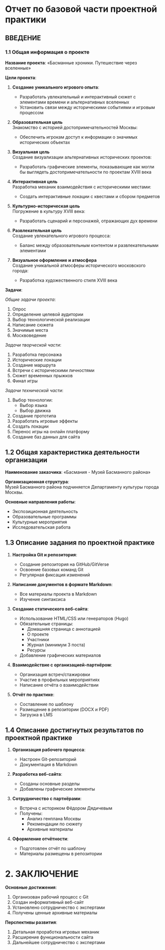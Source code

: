 # Отчет по базовой части проектной практики
## ВВЕДЕНИЕ

### 1.1 Общая информация о проекте

**Название проекта**: «Басманные хроники. Путешествие через вселенные»

**Цели проекта**:

1. **Создание уникального игрового опыта**:
   - Разработать увлекательный и интерактивный сюжет с элементами времени и альтернативных вселенных
   - Установить связи между историческими событиями и игровым процессом

2. **Образовательная цель**  
   Знакомство с историей достопримечательностей Москвы:
   - Обеспечить игрокам доступ к информации о значимых исторических объектах

3. **Визуальная цель**  
   Создание визуализации альтернативных исторических проектов:
   - Разработать графические элементы, показывающие как могли бы выглядеть достопримечательности по проектам XVIII века

4. **Интерактивная цель**  
   Разработка механик взаимодействия с историческими местами:
   - Создать интерактивные локации с квестами и сбором предметов

5. **Культурно-историческая цель**  
   Погружение в культуру XVIII века:
   - Разработать сценарий и персонажей, отражающих дух времени

6. **Развлекательная цель**  
   Создание увлекательного игрового процесса:
   - Баланс между образовательным контентом и развлекательными элементами

7. **Визуальное оформление и атмосфера**  
   Создание уникальной атмосферы исторического московского города:
   - Разработка художественного стиля XVIII века

**Задачи**:

*Общие задачи проекта*:
1. Опрос
2. Определение целевой аудитории
3. Выбор технологической реализации
4. Написание сюжета
5. Значимые места
6. Москвоведение

*Задачи творческой части*:
1. Разработка персонажа
2. Исторические локации
3. Создание маршрута
4. Встречи с историческими личностями
5. Сюжет временных прыжков
6. Финал игры

*Задачи технической части*:
1. Выбор технологии:
   - Выбор языка
   - Выбор движка
2. Создание прототипа
3. Разработать игровые эффекты
4. Создать локации
5. Перенос игры на онлайн платформу
6. Создание баз данных для сайта

## 1.2 Общая характеристика деятельности организации

**Наименование заказчика**: «Басмания - Музей Басманного района»

**Организационная структура**:  
Музей Басманного района подчиняется Департаменту культуры города Москвы.

**Основные направления работы**:
- Экспозиционная деятельность
- Образовательные программы
- Культурные мероприятия
- Исследовательская работа

## 1.3 Описание задания по проектной практике

1. **Настройка Git и репозитория**:
   - Создание репозитория на GitHub/GitVerse
   - Освоение базовых команд Git
   - Регулярная фиксация изменений

2. **Написание документов в формате Markdown**:
   - Все материалы проекта в Markdown
   - Изучение синтаксиса

3. **Создание статического веб-сайта**:
   - Использование HTML/CSS или генераторов (Hugo)
   - Обязательные страницы:
     * Домашняя страница с аннотацией
     * О проекте
     * Участники
     * Журнал (минимум 3 поста)
     * Ресурсы
   - Добавление графических материалов

4. **Взаимодействие с организацией-партнёром**:
   - Организация встреч/стажировки
   - Участие в профильных мероприятиях
   - Написание отчёта о взаимодействии

5. **Отчёт по практике**:
   - Составление по шаблону
   - Размещение в репозитории (DOCX и PDF)
   - Загрузка в LMS

## 1.4 Описание достигнутых результатов по проектной практике

1. **Организация рабочего процесса**:
   - Настроен Git-репозиторий
   - Документация в Markdown

2. **Разработка веб-сайта**:
   - Созданы основные разделы
   - Добавлены графические элементы

3. **Сотрудничество с партнёрами**:
   - Встреча с историком Фёдором Дядичевым
   - Получены:
     * Анализ генплана Москвы
     * Рекомендации по сюжету
     * Архивные материалы

4. **Оформление отчётности**:
   - Подготовлен отчёт по шаблону
   - Материалы размещены в репозитории

# 2. ЗАКЛЮЧЕНИЕ

**Основные достижения**:
1. Организован рабочий процесс с Git
2. Создан информативный веб-сайт
3. Установлено сотрудничество с экспертами
4. Получены ценные архивные материалы

**Перспективы развития**:
1. Детальная проработка игровых механик
2. Расширение функциональности сайта
3. Дальнейшее сотрудничество с экспертами
